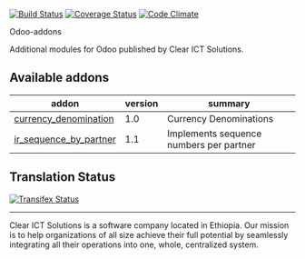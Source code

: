[![Build Status](https://travis-ci.org/Clear-ICT/odoo-addons.svg?branch=7.0)](https://travis-ci.org/Clear-ICT/odoo-addons)
[![Coverage Status](https://coveralls.io/repos/Clear-ICT/odoo-addons/badge.svg?branch=7.0&service=github)](https://coveralls.io/github/Clear-ICT/odoo-addons?branch=7.0)
[![Code Climate](https://codeclimate.com/github/Clear-ICT/odoo-addons/badges/gpa.svg)](https://codeclimate.com/github/Clear-ICT/odoo-addons)

Odoo-addons

Additional modules for Odoo published by Clear ICT Solutions.

[//]: # (addons)
Available addons
----------------
addon | version | summary
--- | --- | ---
[currency_denomination](currency_denomination/) | 1.0 | Currency Denominations
[ir_sequence_by_partner](ir_sequence_by_partner/) | 1.1 | Implements sequence numbers per partner

[//]: # (end addons)

Translation Status
------------------
[![Transifex Status](https://www.transifex.com/clear-ict-solutions/Clear-ICT-odoo-addons-7-0/chart/image_png)](https://www.transifex.com/clear-ict-solutions/Clear-ICT-odoo-addons-7-0)

----

Clear ICT Solutions is a software company located in Ethiopia. Our mission is to help organizations of
all size achieve their full potential by seamlessly integrating all their operations into one, whole,
centralized system.

